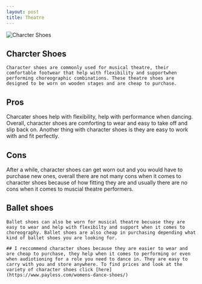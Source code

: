 ```yaml
---
layout: post
title: Theatre 
---
```


![Charcter Shoes](/IMAGE/balletshoes.jpg)

## Charcter Shoes 

	Character shoes are commonly used for musical theatre, their comfortable footwear that help with flexibility and supportwhen performing choreographic combinations. These theatre shoes are designed to be worn on wooden stages and are cheap to purchase. 


## Pros 

  Charcater shoes help with flexibility, help with performance when dancing. Overall, character shoes are comforting to wear and easy to take off and slip back on. Another thing with character shoes is they are easy to work with and fit perfectly.  

## Cons

  After a while, character shoes can get worn out and you would have to purchase new ones, overall there are not many cons when it comes to character shoes because of how fitting they are and usually there are no cons when it comes to muscial theatre performers. 
  
  ## Ballet shoes
  
    Ballet shoes can also be worn for musical theatre becuase they are easy to wear and help with flexibilty and support when it comes to choreography. Ballet shoes are also cheap in purchasing depending what kind of ballet shoes you are looking for. 
    
    ## I reccommend character shoes because they are easier to wear and are cheap to purchase, they help when it comes to performing or even when audiotioning for a role you need to dance in. They are easy to carry with you and store anywhere. To find prices and look at the variety of character shoes click [here] (https://www.payless.com/womens-dance-shoes/)
